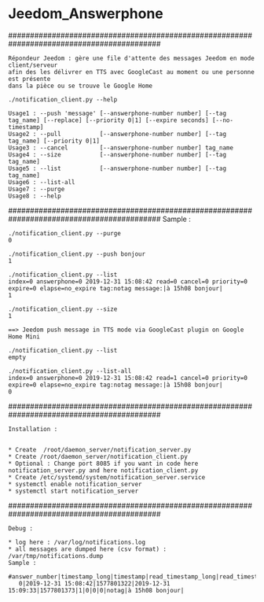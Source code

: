 # Jeedom_Answerphone

###########################################################################################

    Répondeur Jeedom : gère une file d'attente des messages Jeedom en mode client/serveur 
    afin des les délivrer en TTS avec GoogleCast au moment ou une personne est présente 
    dans la pièce ou se trouve le Google Home 

    ./notification_client.py --help

    Usage1 : --push 'message' [--answerphone-number number] [--tag tag_name] [--replace] [--priority 0|1] [--expire seconds] [--no-timestamp]
    Usage2 : --pull           [--answerphone-number number] [--tag tag_name] [--priority 0|1]
    Usage3 : --cancel         [--answerphone-number number] tag_name
    Usage4 : --size           [--answerphone-number number] [--tag tag_name]
    Usage5 : --list           [--answerphone-number number] [--tag tag_name]
    Usage6 : --list-all
    Usage7 : --purge
    Usage8 : --help


###########################################################################################
    Sample :

    ./notification_client.py --purge
    0

    ./notification_client.py --push bonjour
    1

    ./notification_client.py --list
    index=0 answerphone=0 2019-12-31 15:08:42 read=0 cancel=0 priority=0 expire=0 elapse=no_expire tag:notag message:|à 15h08 bonjour|
    1

    ./notification_client.py --size
    1

    ==> Jeedom push message in TTS mode via GoogleCast plugin on Google Home Mini

    ./notification_client.py --list
    empty

    ./notification_client.py --list-all
    index=0 answerphone=0 2019-12-31 15:08:42 read=1 cancel=0 priority=0 expire=0 elapse=no_expire tag:notag message:|à 15h08 bonjour|
    0


###########################################################################################

    Installation :


    * Create  /root/daemon_server/notification_server.py
    * Create /root/daemon_server/notification_client.py
    * Optional : Change port 8085 if you want in code here notification_server.py and here notification_client.py
    * Create /etc/systemd/system/notification_server.service
    * systemctl enable notification_server
    * systemctl start notification_server


###########################################################################################

    Debug : 

    * log here : /var/log/notifications.log
    * all messages are dumped here (csv format) : /var/tmp/notifications.dump
    Sample :
       #answer_number|timestamp_long|timestamp|read_timestamp_long|read_timestamp|read|cancel|priority|expire|tag|message|
       0|2019-12-31 15:08:42|1577801322|2019-12-31 15:09:33|1577801373|1|0|0|0|notag|à 15h08 bonjour|
